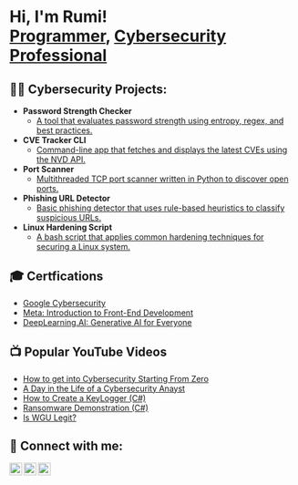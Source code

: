 <h1>Hi, I'm Rumi! <br/><a href="https://github.com/blvckcvbe?tab=repositories">Programmer</a>, <a href="https://rumi-six.vercel.app/#home">Cybersecurity Professional</a> </h1>

<h2>👨‍💻 Cybersecurity Projects:</h2>

- <b>Password Strength Checker</b>
  - [A tool that evaluates password strength using entropy, regex, and best practices.](https://github.com/blvckcvbe/password-strength-checker)
- <b>CVE Tracker CLI</b>
  - [Command-line app that fetches and displays the latest CVEs using the NVD API.](https://github.com/blvckcvbe/cve-tracker-cli)
- <b>Port Scanner</b>
  - [Multithreaded TCP port scanner written in Python to discover open ports.](https://github.com/blvckcvbe/simple-port-scanner)
- <b>Phishing URL Detector</b>
  - [Basic phishing detector that uses rule-based heuristics to classify suspicious URLs.](https://github.com/blvckcvbe/phishing-url-detector)
- <b>Linux Hardening Script</b>
  - [A bash script that applies common hardening techniques for securing a Linux system.](https://github.com/blvckcvbe/linux-hardening-script)
 
<h2>🎓 Certfications</h2>

- [Google Cybersecurity](https://coursera.org/share/261055a30fc3abf3c33b3d8cb0fc2356)
- [Meta: Introduction to Front-End Development](https://coursera.org/share/f99c483be041d8d5c994cef9bf9a9e44)
- [DeepLearning.AI: Generative AI for Everyone](https://coursera.org/share/c9c9ee3e370664cf819db268f9ec54cf)


<h2>📺 Popular YouTube Videos</h2>

- [How to get into Cybersecurity Starting From Zero](https://www.youtube.com/watch?v=a83ASGn_V_s)
- [A Day in the Life of a Cybersecurity Anayst](https://www.youtube.com/watch?v=uHy3oM7NnoU)
- [How to Create a KeyLogger (C#)](https://www.youtube.com/watch?v=N-L9hklSlNk)
- [Ransomware Demonstration (C#)](https://www.youtube.com/watch?v=OfvdQeh79s0)
- [Is WGU Legit?](https://www.youtube.com/watch?v=E2MwRWxDBkA)

<h2> 🤳 Connect with me:</h2>

[<img align="left" alt="blvckcvbe | YouTube" width="22px" src="https://cdn.jsdelivr.net/npm/simple-icons@v3/icons/youtube.svg" />][youtube]
[<img align="left" alt="blvckcvbe | Twitter" width="22px" src="https://cdn.jsdelivr.net/npm/simple-icons@v3/icons/twitter.svg" />][twitter]
[<img align="left" alt="blvckcvbe | Facebook" width="22px" src="https://cdn.jsdelivr.net/npm/simple-icons@v3/icons/facebook.svg" />][facebook]

[twitter]: https://twitter.com/joshmadakor
[youtube]: https://www.youtube.com/@vforvim
[facebook]: https://www.facebook.com/blvckcvbe/
